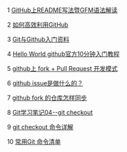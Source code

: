 1   [GitHub上README写法暨GFM语法解读](http://blog.csdn.net/guodongxiaren/article/details/23690801)<br>
   
2   [如何高效利用GitHub](http://www.yangzhiping.com/tech/github.html)<br>

3   [Git与Github入门资料](http://www.yangzhiping.com/tech/git.html)<br>

4   [Hello World github官方10分钟入门教程](https://guides.github.com/activities/hello-world/)<br>

5   [github上 fork + Pull Request 开发模式](http://yijiebuyi.com/blog/ae55e3eb52d5a1d81587fc3564806802.html)<br>

6   [github issue是做什么的？](http://www.zhihu.com/question/22969033/answer/25927363)<br>

7   [github fork 的仓库怎样同步](http://zhidao.baidu.com/question/1543571864340841187.html?fr=iks&word=github%D4%D9%B4%CEfork&ie=gbk)<br>

8   [Git学习笔记04--git checkout](http://www.cnblogs.com/craftor/archive/2012/11/04/2754147.html)<br>

9   [git checkout 命令详解](http://www.tuicool.com/articles/A3Mn6f)<br>

10 [常用Git 命令清单](http://www.ruanyifeng.com/blog/2015/12/git-cheat-sheet.html)<br>
